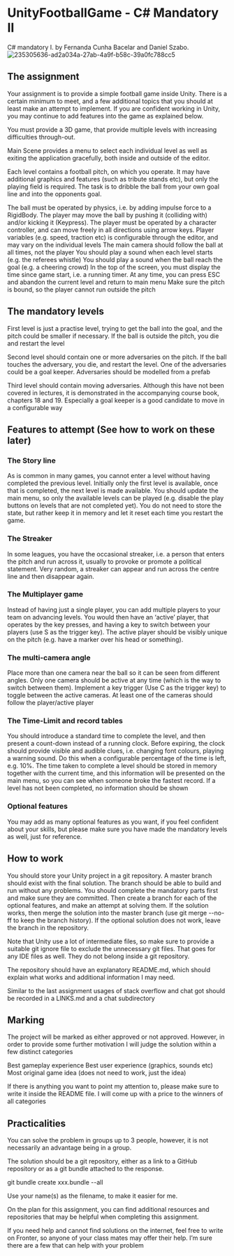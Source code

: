 # UnityFootballGame - C# Mandatory II
C# mandatory I. by Fernanda Cunha Bacelar and Daniel Szabo.
![235305636-ad2a034a-27ab-4a9f-b58c-39a0fc788cc5](https://user-images.githubusercontent.com/60754393/236006994-22cc635b-203b-419a-8127-aa5af86cf9c3.jpg)

## The assignment

Your assignment is to provide a simple football game inside Unity. There is a certain minimum to meet, and a few additional topics that you should at least make an attempt to implement. If you are confident working in Unity, you may continue to add features into the game as explained below.

You must provide a 3D game, that provide multiple levels with increasing difficulties through-out.

 Main Scene provides a menu to select each individual level as well as exiting the application gracefully, both inside and outside of the editor.

Each level contains a football pitch, on which you operate. It may have additional graphics and features (such as tribute stands etc), but only the playing field is required. The task is to dribble the ball from your own goal line and into the opponents goal.

The ball must be operated by physics, i.e. by adding impulse force to a RigidBody.
The player may move the ball by pushing it (colliding with) and/or kicking it (Keypress).
The player must be operated by a character controller, and can move freely in all directions using arrow keys.
Player variables (e.g. speed, traction etc) is configurable through the editor, and may vary on the individual levels
The main camera should follow the ball at all times, not the player
You should play a sound when each level starts (e.g. the referees whistle)
You should play a sound when the ball reach the goal (e.g. a cheering crowd)
In the top of the screen, you must display the time since game start, i.e. a running timer.
At any time, you can press ESC and abandon the current level and return to main menu
Make sure the pitch is bound, so the player cannot run outside the pitch
 

## The mandatory levels

First level is just a practise level, trying to get the ball into the goal, and the pitch could be smaller if necessary. If the ball is outside the pitch, you die and restart the level


Second level should contain one or more adversaries on the pitch. If the ball touches the adversary, you die, and restart the level. One of the adversaries could be a goal keeper. Adversaries should be modelled from a prefab

 

Third level should contain moving adversaries. Although this have not been covered in lectures, it is demonstrated in the accompanying course book, chapters 18 and 19. Especially a goal keeper is a good candidate to move in a configurable way


## Features to attempt (See how to work on these later)


### The Story line

 
As is common in many games, you cannot enter a level without having completed the previous level. Initially only the first level is available, once that is completed, the next level is made available. You should update the main menu, so only the available levels can be played (e.g. disable the play buttons on levels that are not completed yet). You do not need to store the state, but rather keep it in memory and let it reset each time you restart the game.

 

### The Streaker


In some leagues, you have the occasional streaker, i.e. a person that enters the pitch and run across it, usually to provoke or promote a political statement. Very random, a streaker can appear and run across the centre line and then disappear again.


### The Multiplayer game


Instead of having just a single player, you can add multiple players to your team on advancing levels. You would then have an ‘active’ player, that operates by the key presses, and having a key to switch between your players (use S as the trigger key). The active player should be visibly unique on the pitch (e.g. have a marker over his head or something). 

 
### The multi-camera angle

 

Place more than one camera near the ball so it can be seen from different angles. Only one camera should be active at any time (which is the way to switch between them). Implement a key trigger (Use C as the trigger key) to toggle between the active cameras. At least one of the cameras should follow the player/active player 

### The Time-Limit and record tables

 
You should introduce a standard time to complete the level, and then present a count-down instead of a running clock. Before expiring, the clock should provide visible and audible clues, i.e. changing font colours, playing a warning sound. Do this when a configurable percentage of the time is left, e.g. 10%. The time taken to complete a level should be stored in memory together with the current time, and this information will be presented on the main menu, so you can see when someone broke the fastest record. If a level has not been completed, no information should be shown

 
### Optional features

You may add as many optional features as you want, if you feel confident about your skills, but please make sure you have made the mandatory levels as well, just for reference.

## How to work

You should store your Unity project in a git repository. A master branch should exist with the final solution. The branch should be able to build and run without any problems. You should complete the mandatory parts first and make sure they are committed. Then create a branch for each of the optional features, and make an attempt at solving them. If the solution works, then merge the solution into the master branch (use git merge --no-ff to keep the branch history). If the optional solution does not work, leave the branch in the repository.

Note that Unity use a lot of intermediate files, so make sure to provide a suitable git ignore file to exclude the unnecessary git files. That goes for any IDE files as well. They do not belong inside a git repository. 

The repository should have an explanatory README.md, which should explain what works and additional information I may need.
 
Similar to the last assignment usages of stack overflow and chat got should be recorded in a LINKS.md and a chat subdirectory


## Marking
 
The project will be marked as either approved or not approved. However, in order to provide some further motivation I will judge the solution within a few distinct categories

Best gameplay experience 
Best user experience (graphics, sounds etc)
Most original game idea (does not need to work, just the idea)
 

If there is anything you want to point my attention to, please make sure to write it inside the README file. I will come up with a price to the winners of all categories
 

## Practicalities

You can solve the problem in groups up to 3 people, however, it is not necessarily an advantage being in a group.

The solution should be a git repository, either as a link to a GitHub repository or as a git bundle attached to the response.

git bundle create xxx.bundle --all

Use your name(s) as the filename, to make it easier for me.

On the plan for this assignment, you can find additional resources and repositories that may be helpful when completing this assignment.

If you need help and cannot find solutions on the internet, feel free to write on Fronter, so anyone of your class mates may offer their help. I’m sure there are a few that can help with your problem
